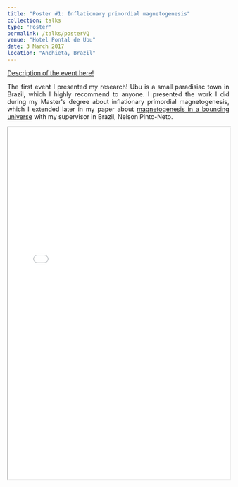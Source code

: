 ```yaml
---
title: "Poster #1: Inflationary primordial magnetogenesis"
collection: talks
type: "Poster"
permalink: /talks/posterVQ
venue: "Hotel Pontal de Ubu"
date: 3 March 2017
location: "Anchieta, Brazil"
---
```


<style>
body {
text-align: justify}
</style>

[Description of the event here!](https://www.cosmo-ufes.org/vq2017.html)

The first event I presented my research! Ubu is a small paradisiac town in Brazil, which I highly recommend to anyone. I presented the work I did during my Master's degree about inflationary primordial magnetogenesis, which I extended later in my paper about [magnetogenesis in a bouncing universe](/publications/magnetoBounceDust) with my supervisor in Brazil, Nelson Pinto-Neto.

<iframe width="100%" height="800" src="posterPMF.pdf">
